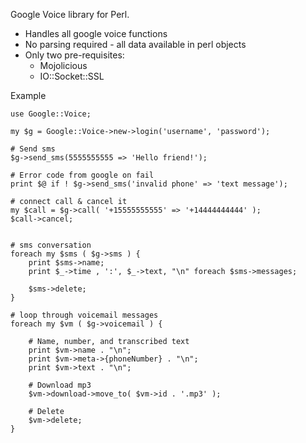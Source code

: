 Google Voice library for Perl.  

 - Handles all google voice functions
 - No parsing required - all data available in perl objects
 - Only two pre-requisites:
 	- Mojolicious
	- IO::Socket::SSL

Example

	use Google::Voice;
	
	my $g = Google::Voice->new->login('username', 'password');

	# Send sms
	$g->send_sms(5555555555 => 'Hello friend!');

	# Error code from google on fail
	print $@ if ! $g->send_sms('invalid phone' => 'text message');
	
	# connect call & cancel it
	my $call = $g->call( '+15555555555' => '+14444444444' );
	$call->cancel;


	# sms conversation
	foreach my $sms ( $g->sms ) {
		print $sms->name;
		print $_->time , ':', $_->text, "\n" foreach $sms->messages;
		
		$sms->delete;
	}
	
	# loop through voicemail messages
	foreach my $vm ( $g->voicemail ) {

		# Name, number, and transcribed text
		print $vm->name . "\n";
		print $vm->meta->{phoneNumber} . "\n";
		print $vm->text . "\n";
		
		# Download mp3
		$vm->download->move_to( $vm->id . '.mp3' );

		# Delete
		$vm->delete;
	}
